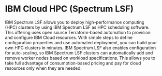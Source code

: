 # IBM Cloud HPC (Spectrum LSF)

IBM Spectrum LSF allows you to deploy high-performance computing (HPC) clusters by using IBM Spectrum LSF as HPC scheduling software. This offering uses open source Terraform-based automation to provision and configure IBM Cloud resources. With simple steps to define configuration properties and use automated deployment, you can build your own HPC clusters in minutes. IBM Spectrum LSF also enables configuration for auto-scaling, so IBM Spectrum LSF clusters can automatically add and remove worker nodes based on workload specifications. This allows you to take full advantage of consumption-based pricing and pay for cloud resources only when they are needed.
